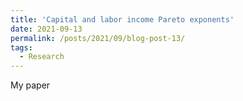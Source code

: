```yaml
---
title: 'Capital and labor income Pareto exponents'
date: 2021-09-13
permalink: /posts/2021/09/blog-post-13/
tags:
  - Research
---
```


My paper 
